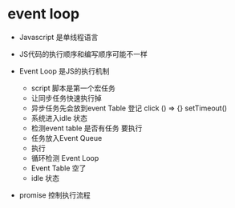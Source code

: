 # event loop

- Javascript 是单线程语言
- JS代码的执行顺序和编写顺序可能不一样
- Event Loop 是JS的执行机制
    - script 脚本是第一个宏任务
    - 让同步任务快速执行掉
    - 异步任务先会放到event Table 登记
        click () => {}
        setTimeout() 
    - 系统进入idle 状态
    - 检测event table 是否有任务 要执行
    - 任务放入Event Queue 
    - 执行
    - 循环检测 Event Loop
    - Event Table 空了
    - idle 状态

- promise 控制执行流程
